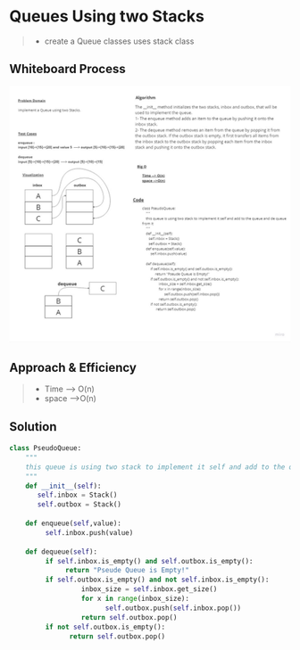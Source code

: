 # Queues Using two Stacks

> - create a Queue classes uses stack class

## Whiteboard Process

![CC11](./CC11.jpg)

## Approach & Efficiency

> - Time --> O(n)
> - space -->O(n)

## Solution

```python
class PseudoQueue:
    """
    this queue is using two stack to implement it self and add to the queue and de queue from it
    """
    def __init__(self):
       self.inbox = Stack()
       self.outbox = Stack()

    def enqueue(self,value):
         self.inbox.push(value)

    def dequeue(self):
         if self.inbox.is_empty() and self.outbox.is_empty():
              return "Pseude Queue is Empty!"
         if self.outbox.is_empty() and not self.inbox.is_empty():
                  inbox_size = self.inbox.get_size()
                  for x in range(inbox_size):
                        self.outbox.push(self.inbox.pop())
                  return self.outbox.pop()
         if not self.outbox.is_empty():
               return self.outbox.pop()
```
